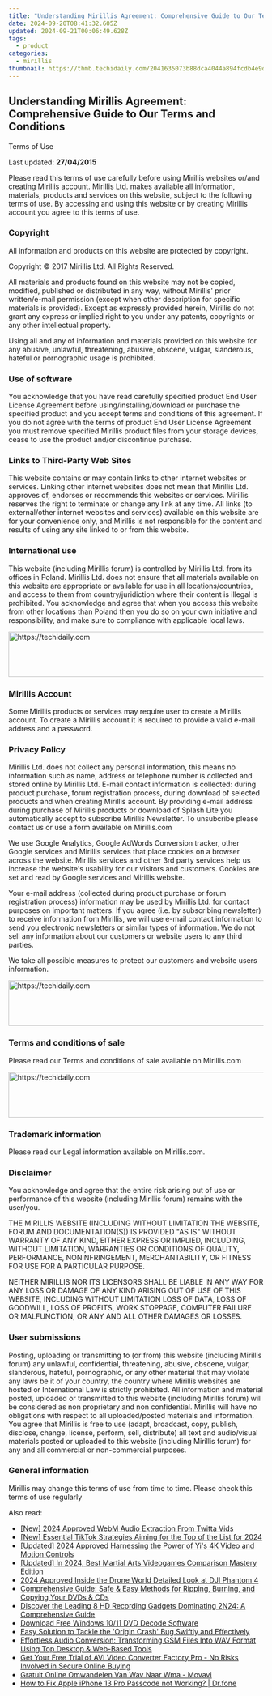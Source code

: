 ```yaml
---
title: "Understanding Mirillis Agreement: Comprehensive Guide to Our Terms and Conditions"
date: 2024-09-20T08:41:32.605Z
updated: 2024-09-21T00:06:49.628Z
tags:
  - product
categories:
  - mirillis
thumbnail: https://thmb.techidaily.com/2041635073b88dca4044a894fcdb4e9d1f4358f133672dcfc64784a5955ccf2a.jpg
---
```


## Understanding Mirillis Agreement: Comprehensive Guide to Our Terms and Conditions

Terms of Use

Last updated: **27/04/2015**

Please read this terms of use carefully before using Mirillis websites or/and creating Mirillis account. Mirillis Ltd. makes available all information, materials, products and services on this website, subject to the following terms of use. By accessing and using this website or by creating Mirillis account you agree to this terms of use.

### Copyright

All information and products on this website are protected by copyright.

Copyright © 2017 Mirillis Ltd. All Rights Reserved.

All materials and products found on this website may not be copied, modified, published or distributed in any way, without Mirillis' prior written/e-mail permission (except when other description for specific materials is provided). Except as expressly provided herein, Mirillis do not grant any express or implied right to you under any patents, copyrights or any other intellectual property.

Using all and any of information and materials provided on this website for any abusive, unlawful, threatening, abusive, obscene, vulgar, slanderous, hateful or pornographic usage is prohibited.

### Use of software

You acknowledge that you have read carefully specified product End User License Agreement before using/installing/download or purchase the specified product and you accept terms and conditions of this agreement. If you do not agree with the terms of product End User License Agreement you must remove specified Mirillis product files from your storage devices, cease to use the product and/or discontinue purchase.

### Links to Third-Party Web Sites

This website contains or may contain links to other internet websites or services. Linking other internet websites does not mean that Mirillis Ltd. approves of, endorses or recommends this websites or services. Mirillis reserves the right to terminate or change any link at any time. All links (to external/other internet websites and services) available on this website are for your convenience only, and Mirillis is not responsible for the content and results of using any site linked to or from this website.

### International use

This website (including Mirillis forum) is controlled by Mirillis Ltd. from its offices in Poland. Mirillis Ltd. does not ensure that all materials available on this website are appropriate or available for use in all locations/countries, and access to them from country/juridiction where their content is illegal is prohibited. You acknowledge and agree that when you access this website from other locations than Poland then you do so on your own initiative and responsibility, and make sure to compliance with applicable local laws.

<!-- affiliate ads begin -->
<a href="https://appsumo.8odi.net/c/5597632/2082521/7443" target="_top" id="2082521">
  <img src="//a.impactradius-go.com/display-ad/7443-2082521" border="0" alt="https://techidaily.com" width="728" height="90"/>
</a>
<img height="0" width="0" src="https://appsumo.8odi.net/i/5597632/2082521/7443" style="position:absolute;visibility:hidden;" border="0" />
<!-- affiliate ads end -->

### Mirillis Account

Some Mirillis products or services may require user to create a Mirillis account. To create a Mirillis account it is required to provide a valid e-mail address and a password.

### Privacy Policy

 Mirillis Ltd. does not collect any personal information, this means no information such as name, address or telephone number is collected and stored online by Mirillis Ltd. E-mail contact information is collected: during product purchase, forum registration process, during download of selected products and when creating Mirillis account. By providing e-mail address during purchase of Mirillis products or download of Splash Lite you automatically accept to subscribe Mirillis Newsletter. To unsubcribe please contact us or use a form available on Mirillis.com

 We use Google Analytics, Google AdWords Conversion tracker, other Google services and Mirillis services that place cookies on a browser across the website. Mirillis services and other 3rd party services help us increase the website's usability for our visitors and customers. Cookies are set and read by Google services and Mirillis website. 

 Your e-mail address (collected during product purchase or forum registration process) information may be used by Mirillis Ltd. for contact purposes on important matters. If you agree (i.e. by subscribing newsletter) to receive information from Mirillis, we will use e-mail contact information to send you electronic newsletters or similar types of information. We do not sell any information about our customers or website users to any third parties.

 We take all possible measures to protect our customers and website users information.

<!-- affiliate ads begin -->
<a href="https://appsumo.8odi.net/c/5597632/2049388/7443" target="_top" id="2049388">
  <img src="//a.impactradius-go.com/display-ad/7443-2049388" border="0" alt="https://techidaily.com" width="728" height="90"/>
</a>
<img height="0" width="0" src="https://appsumo.8odi.net/i/5597632/2049388/7443" style="position:absolute;visibility:hidden;" border="0" />
<!-- affiliate ads end -->

### Terms and conditions of sale

Please read our Terms and conditions of sale available on Mirillis.com

<!-- affiliate ads begin -->
<a href="https://aligracehair.sjv.io/c/5597632/1880931/19272" target="_top" id="1880931">
  <img src="//a.impactradius-go.com/display-ad/19272-1880931" border="0" alt="https://techidaily.com" width="728" height="90"/>
</a>
<img height="0" width="0" src="https://aligracehair.sjv.io/i/5597632/1880931/19272" style="position:absolute;visibility:hidden;" border="0" />
<!-- affiliate ads end -->

### Trademark information

Please read our Legal information available on Mirillis.com.

### Disclaimer

You acknowledge and agree that the entire risk arising out of use or performance of this website (including Mirillis forum) remains with the user/you.

THE MIRILLIS WEBSITE (INCLUDING WITHOUT LIMITATION THE WEBSITE, FORUM AND DOCUMENTATION(S)) IS PROVIDED "AS IS" WITHOUT WARRANTY OF ANY KIND, EITHER EXPRESS OR IMPLIED, INCLUDING, WITHOUT LIMITATION, WARRANTIES OR CONDITIONS OF QUALITY, PERFORMANCE, NONINFRINGEMENT, MERCHANTABILITY, OR FITNESS FOR USE FOR A PARTICULAR PURPOSE.

NEITHER MIRILLIS NOR ITS LICENSORS SHALL BE LIABLE IN ANY WAY FOR ANY LOSS OR DAMAGE OF ANY KIND ARISING OUT OF USE OF THIS WEBSITE, INCLUDING WITHOUT LIMITATION LOSS OF DATA, LOSS OF GOODWILL, LOSS OF PROFITS, WORK STOPPAGE, COMPUTER FAILURE OR MALFUNCTION, OR ANY AND ALL OTHER DAMAGES OR LOSSES.

### User submissions

Posting, uploading or transmitting to (or from) this website (including Mirillis forum) any unlawful, confidential, threatening, abusive, obscene, vulgar, slanderous, hateful, pornographic, or any other material that may violate any laws be it of your country, the country where Mirillis websites are hosted or International Law is strictly prohibited. All information and material posted, uploaded or transmitted to this website (including Mirillis forum) will be considered as non proprietary and non confidential. Mirillis will have no obligations with respect to all uploaded/posted materials and information. You agree that Mirillis is free to use (adapt, broadcast, copy, publish, disclose, change, license, perform, sell, distribute) all text and audio/visual materials posted or uploaded to this website (including Mirillis forum) for any and all commercial or non-commercial purposes.

### General information

Mirillis may change this terms of use from time to time. Please check this terms of use regularly

<ins class="adsbygoogle"
     style="display:block"
     data-ad-format="autorelaxed"
     data-ad-client="ca-pub-7571918770474297"
     data-ad-slot="1223367746"></ins>

<ins class="adsbygoogle"
     style="display:block"
     data-ad-client="ca-pub-7571918770474297"
     data-ad-slot="8358498916"
     data-ad-format="auto"
     data-full-width-responsive="true"></ins>

<span class="atpl-alsoreadstyle">Also read:</span>
<div><ul>
<li><a href="https://twitter-videos.techidaily.com/new-2024-approved-webm-audio-extraction-from-twitta-vids/"><u>[New] 2024 Approved WebM Audio Extraction From Twitta Vids</u></a></li>
<li><a href="https://tiktok-video-recordings.techidaily.com/new-essential-tiktok-strategies-aiming-for-the-top-of-the-list-for-2024/"><u>[New] Essential TikTok Strategies Aiming for the Top of the List for 2024</u></a></li>
<li><a href="https://fox-blue.techidaily.com/updated-2024-approved-harnessing-the-power-of-yis-4k-video-and-motion-controls/"><u>[Updated] 2024 Approved Harnessing the Power of Yi's 4K Video and Motion Controls</u></a></li>
<li><a href="https://screen-recording.techidaily.com/updated-in-2024-best-martial-arts-videogames-comparison-mastery-edition/"><u>[Updated] In 2024, Best Martial Arts Videogames Comparison Mastery Edition</u></a></li>
<li><a href="https://extra-support.techidaily.com/2024-approved-inside-the-drone-world-detailed-look-at-dji-phantom-4/"><u>2024 Approved Inside the Drone World Detailed Look at DJI Phantom 4</u></a></li>
<li><a href="https://win-community.techidaily.com/comprehensive-guide-safe-and-easy-methods-for-ripping-burning-and-copying-your-dvds-and-cds/"><u>Comprehensive Guide: Safe & Easy Methods for Ripping, Burning, and Copying Your DVDs & CDs</u></a></li>
<li><a href="https://win-community.techidaily.com/discover-the-leading-8-hd-recording-gadgets-dominating-2n24-a-comprehensive-guide/"><u>Discover the Leading 8 HD Recording Gadgets Dominating 2N24: A Comprehensive Guide</u></a></li>
<li><a href="https://win-community.techidaily.com/download-free-windows-1011-dvd-decode-software/"><u>Download Free Windows 10/11 DVD Decode Software</u></a></li>
<li><a href="https://win-answers.techidaily.com/1722992658234-easy-solution-to-tackle-the-origin-crash-bug-swiftly-and-effectively/"><u>Easy Solution to Tackle the 'Origin Crash' Bug Swiftly and Effectively</u></a></li>
<li><a href="https://win-community.techidaily.com/effortless-audio-conversion-transforming-gsm-files-into-wav-format-using-top-desktop-and-web-based-tools/"><u>Effortless Audio Conversion: Transforming GSM Files Into WAV Format Using Top Desktop & Web-Based Tools</u></a></li>
<li><a href="https://win-community.techidaily.com/get-your-free-trial-of-avi-video-converter-factory-pro-no-risks-involved-in-secure-online-buying/"><u>Get Your Free Trial of AVI Video Converter Factory Pro - No Risks Involved in Secure Online Buying</u></a></li>
<li><a href="https://some-guidance.techidaily.com/gratuit-online-omwandelen-van-wav-naar-wma-movavi/"><u>Gratuit Online Omwandelen Van Wav Naar Wma - Movavi</u></a></li>
<li><a href="https://iphone-unlock.techidaily.com/how-to-fix-apple-iphone-13-pro-passcode-not-working-drfone-by-drfone-ios/"><u>How to Fix Apple iPhone 13 Pro Passcode not Working? | Dr.fone</u></a></li>
</ul></div>

